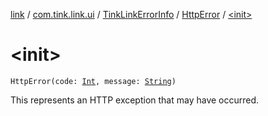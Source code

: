 [link](../../../index.md) / [com.tink.link.ui](../../index.md) / [TinkLinkErrorInfo](../index.md) / [HttpError](index.md) / [&lt;init&gt;](./-init-.md)

# &lt;init&gt;

`HttpError(code: `[`Int`](https://kotlinlang.org/api/latest/jvm/stdlib/kotlin/-int/index.html)`, message: `[`String`](https://kotlinlang.org/api/latest/jvm/stdlib/kotlin/-string/index.html)`)`

This represents an HTTP exception that may have occurred.

